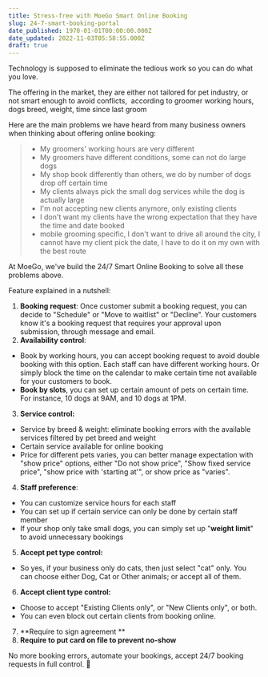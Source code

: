 ```yaml
---
title: Stress-free with MoeGo Smart Online Booking
slug: 24-7-smart-booking-portal
date_published: 1970-01-01T00:00:00.000Z
date_updated: 2022-11-03T05:58:55.000Z
draft: true
---
```


Technology is supposed to eliminate the tedious work so you can do what you love.

The offering in the market, they are either not tailored for pet industry, or not smart enough to avoid conflicts,  according to groomer working hours, dogs breed, weight, time since last groom

Here are the main problems we have heard from many business owners when thinking about offering online booking:

> - My groomers' working hours are very different
> - My groomers have different conditions, some can not do large dogs 
> - My shop book differently than others, we do by number of dogs drop off certain time
> - My clients always pick the small dog services while the dog is actually large 
> - I'm not accepting new clients anymore, only existing clients 
> - I don't want my clients have the wrong expectation that they have the time and date booked
> - mobile grooming specific, I don't want to drive all around the city, I cannot have my client pick the date, I have to do it on my own with the best route 

At MoeGo, we've build the 24/7 Smart Online Booking to solve all these problems above. 

Feature explained in a nutshell: 

1. **Booking request**: Once customer submit a booking request, you can decide to "Schedule" or "Move to waitlist" or "Decline". Your customers know it's a booking request that requires your approval upon submission, through message and email. 
2. **Availability control**: 
- Book by working hours, you can accept booking request to avoid double booking with this option. Each staff can have different working hours. Or simply block the time on the calendar to make certain time not available for your customers to book. 
- **Book by slots**, you can set up certain amount of pets on certain time. For instance, 10 dogs at 9AM, and 10 dogs at 1PM. 
3. **Service control:**
- Service by breed & weight: eliminate booking errors with the available services filtered by pet breed and weight 
- Certain service available for online booking
- Price for different pets varies, you can better manage expectation with "show price" options, either "Do not show price", "Show fixed service price", "show price with 'starting at'", or show price as "varies". 
4. **Staff preference**:
- You can customize service hours for each staff
- You can set up if certain service can only be done by certain staff member
- If your shop only take small dogs, you can simply set up "**weight limit**" to avoid unnecessary bookings  
5. **Accept pet type control:**
- So yes, if your business only do cats, then just select "cat" only. You can choose either Dog, Cat or Other animals; or accept all of them.
6. **Accept client type control:**
- Choose to accept "Existing Clients only", or "New Clients only", or both.
- You can even block out certain clients from booking online.
7. **Require to sign agreement **
8. **Require to put card on file to prevent no-show**

No more booking errors, automate your bookings, accept 24/7 booking requests in full control. 🙌
